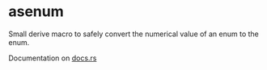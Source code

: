 # asenum

Small derive macro to safely convert the numerical value of an enum to the enum.

Documentation on [docs.rs](https://docs.rs/asenum)
